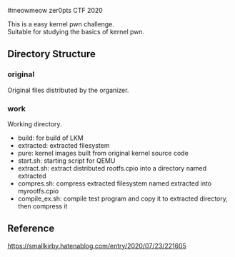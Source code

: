 #meowmeow
zer0pts CTF 2020
  
This is a easy kernel pwn challenge.  
Suitable for studying the basics of kernel pwn.  

## Directory Structure
### original
Original files distributed by the organizer.  
  
### work
Working directory.  
- build: for build of LKM  
- extracted: extracted filesystem  
- pure: kernel images built from original kernel source code  
- start.sh: starting script for QEMU  
- extract.sh: extract distributed rootfs.cpio into a directory named extracted  
- compres.sh: compress extracted filesystem named extracted into myrootfs.cpio
- compile_ex.sh: compile test program and copy it to extracted directory, then compress it   
  
## Reference  
https://smallkirby.hatenablog.com/entry/2020/07/23/221605  

